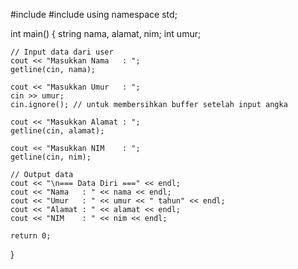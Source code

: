 #include <iostream>
#include <string>
using namespace std;

int main() {
    string nama, alamat, nim;
    int umur;

    // Input data dari user
    cout << "Masukkan Nama   : ";
    getline(cin, nama);

    cout << "Masukkan Umur   : ";
    cin >> umur;
    cin.ignore(); // untuk membersihkan buffer setelah input angka

    cout << "Masukkan Alamat : ";
    getline(cin, alamat);

    cout << "Masukkan NIM    : ";
    getline(cin, nim);

    // Output data
    cout << "\n=== Data Diri ===" << endl;
    cout << "Nama   : " << nama << endl;
    cout << "Umur   : " << umur << " tahun" << endl;
    cout << "Alamat : " << alamat << endl;
    cout << "NIM    : " << nim << endl;

    return 0;
}

